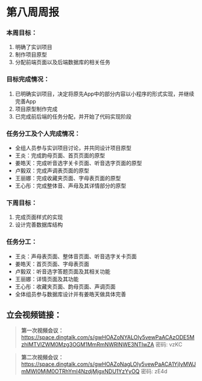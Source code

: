 # 第八周周报

### 本周目标：

1. 明确了实训项目
2. 制作项目原型
3. 分配前端页面以及后端数据库的相关任务 

### 目标完成情况：

1. 已明确实训项目，决定将原先App中的部分内容以小程序的形式实现，并继续完善App
2. 项目原型制作完成
3. 已完成前后端的任务分配，并开始了代码实现阶段

### 任务分工及个人完成情况：

- 全组人员参与实训项目讨论，并共同设计项目原型
- 王炎：完成韵母页面、首页页面的原型
- 姜皓天：完成听音选字关卡页面、听音选字页面的原型
- 卢毅双：完成声调表页面的原型
- 王丽娜：完成收藏夹页面、字母表页面的原型
- 王心彤：完成整体音、声母及其详情部分的原型

### 下周目标：

1. 完成页面样式的实现
2. 设计完善数据库结构

### 任务分工：

- 王炎：声母表页面、整体音页面、听音选字关卡页面
- 姜皓天：首页页面、字母表页面
- 卢毅双：听音选字答题页面及其相关功能
- 王丽娜：详情页面及其功能
- 王心彤：收藏夹页面、韵母页面、声调页面
- 全体组员参与数据库设计并有姜皓天做具体完善

## 立会视频链接：

> **第一次视频会议：**
> https://space.dingtalk.com/s/gwHOAZoNYALOIy5vewPaACAzODE5MzhlMTVlZWM0Mzg3OGM1MmRmNWRlNWE3NTIwZA
> 密码: vzKC

> **第二次视频会议：**
> https://space.dingtalk.com/s/gwHOAZoNagLOIy5vewPaACA1YjIyMWJmMWI0MjM0OTRhYmI4NzdjMjgxNDU1YzYyOQ
> 密码: zE4d

